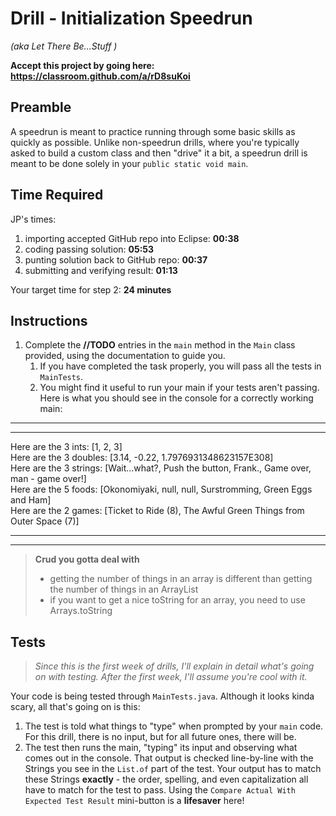 # Drill - Initialization Speedrun

_(aka Let There Be...Stuff )_

**Accept this project by going here: https://classroom.github.com/a/rD8suKoi**

## Preamble

A speedrun is meant to practice running through some basic skills as quickly as possible. Unlike non-speedrun drills, where you're typically asked to build a custom class and then "drive" it a bit, a speedrun drill is meant to be done solely in your `public static void main`.

## Time Required

JP's times:

1. importing accepted GitHub repo into Eclipse: **00:38**
2. coding passing solution: **05:53**
3. punting solution back to GitHub repo: **00:37**
4. submitting and verifying result: **01:13**

Your target time for step 2: **24 minutes**


## Instructions

1. Complete the  **//TODO** entries in the `main` method in the `Main` class provided, using the documentation to guide you.
   1. If you have completed the task properly, you will pass all the tests in `MainTests`.
   2. You might find it useful to run your main if your tests aren't passing. Here is what you should see in the console for a correctly working main:

---
---

Here are the 3 ints: [1, 2, 3]  
Here are the 3 doubles: [3.14, -0.22, 1.7976931348623157E308]  
Here are the 3 strings: [Wait...what?, Push the button, Frank., Game over, man - game over!]  
Here are the 5 foods: [Okonomiyaki, null, null, Surstromming, Green Eggs and Ham]  
Here are the 2 games: [Ticket to Ride (8), The Awful Green Things from Outer Space (7)]  

---
---

> **Crud you gotta deal with**
> - getting the number of things in an array is different than getting the number of things in an ArrayList
> - if you want to get a nice toString for an array, you need to use Arrays.toString


## Tests

> *Since this is the first week of drills, I'll explain in detail what's going on with testing. After the first week, I'll assume you're cool with it.*

Your code is being tested through `MainTests.java`. Although it looks kinda scary, all that's going on is this:


1. The test is told what things to "type" when prompted by your `main` code. For this drill, there is no input, but for all future ones, there will be.
2. The test then runs the main, "typing" its input and observing what comes out in the console. That output is checked line-by-line with the Strings you see in the `List.of` part of the test. Your output has to match these Strings **exactly** - the order, spelling, and even capitalization all have to match for the test to pass. Using the `Compare Actual With Expected Test Result` mini-button is a **lifesaver** here!



